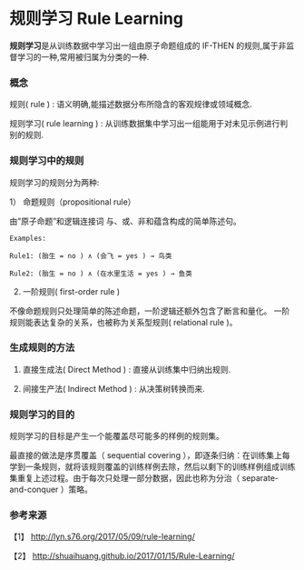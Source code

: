 # 规则学习 Rule Learning

**规则学习**是从训练数据中学习出一组由原子命题组成的 IF-THEN 的规则,属于非监督学习的一种,常用被归属为分类的一种.

### 概念

规则( rule ) : 语义明确,能描述数据分布所隐含的客观规律或领域概念.

规则学习( rule learning ) : 从训练数据集中学习出一组能用于对未见示例进行判别的规则.


### 规则学习中的规则

规则学习的规则分为两种:

1） 命题规则（propositional rule）

由”原子命题”和逻辑连接词 与、或、非和蕴含构成的简单陈述句。

    Examples:

    Rule1: (胎生 = no ) ∧ (会飞 = yes ) → 鸟类

    Rule2: (胎生 = no ) ∧ (在水里生活 = yes ) → 鱼类

2) 一阶规则( first-order rule )

不像命题规则只处理简单的陈述命题，一阶逻辑还额外包含了断言和量化。
一阶规则能表达复杂的关系，也被称为关系型规则( relational rule )。


### 生成规则的方法

1) 直接生成法( Direct Method ) : 直接从训练集中归纳出规则.

2) 间接生产法( Indirect Method ) : 从决策树转换而来.

### 规则学习的目的

规则学习的目标是产生一个能覆盖尽可能多的样例的规则集。

最直接的做法是序贯覆盖（ sequential covering ），即逐条归纳：在训练集上每学到一条规则，就将该规则覆盖的训练样例去除，然后以剩下的训练样例组成训练集重复上述过程。由于每次只处理一部分数据，因此也称为分治（ separate-and-conquer ）策略。

### 参考来源

【1】  http://lyn.s76.org/2017/05/09/rule-learning/

【2】  http://shuaihuang.github.io/2017/01/15/Rule-Learning/
